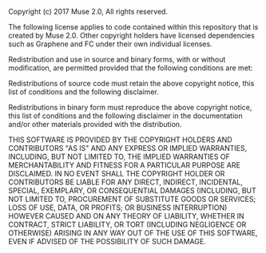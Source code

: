 Copyright (c) 2017 Muse 2.0, All rights reserved.

The following license applies to code contained within this repository that is created by Muse 2.0.
Other copyright holders have licensed dependencies such as Graphene and FC under their own
individual licenses.

Redistribution and use in source and binary forms, with or without modification, are permitted
provided that the following conditions are met:

Redistributions of source code must retain the above copyright notice, this list of conditions and the
following disclaimer.

Redistributions in binary form must reproduce the above copyright notice, this list of conditions and the
following disclaimer in the documentation and/or other materials provided with the distribution.

THIS SOFTWARE IS PROVIDED BY THE COPYRIGHT HOLDERS AND CONTRIBUTORS "AS IS" AND ANY EXPRESS OR IMPLIED
WARRANTIES, INCLUDING, BUT NOT LIMITED TO, THE IMPLIED WARRANTIES OF MERCHANTABILITY AND FITNESS FOR A
PARTICULAR PURPOSE ARE DISCLAIMED. IN NO EVENT SHALL THE COPYRIGHT HOLDER OR CONTRIBUTORS BE LIABLE FOR ANY
DIRECT, INDIRECT, INCIDENTAL, SPECIAL, EXEMPLARY, OR CONSEQUENTIAL DAMAGES (INCLUDING, BUT NOT LIMITED TO,
PROCUREMENT OF SUBSTITUTE GOODS OR SERVICES; LOSS OF USE, DATA, OR PROFITS; OR BUSINESS INTERRUPTION) HOWEVER
CAUSED AND ON ANY THEORY OF LIABILITY, WHETHER IN CONTRACT, STRICT LIABILITY, OR TORT (INCLUDING NEGLIGENCE OR OTHERWISE)
ARISING IN ANY WAY OUT OF THE USE OF THIS SOFTWARE, EVEN IF ADVISED OF THE POSSIBILITY OF SUCH DAMAGE.

